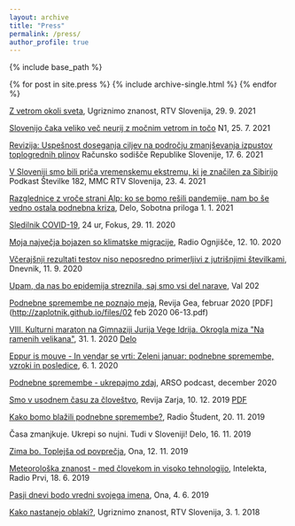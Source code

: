 ```yaml
---
layout: archive
title: "Press"
permalink: /press/
author_profile: true
---
```


{% include base_path %}


{% for post in site.press %}
  {% include archive-single.html %}
{% endfor %}

[Z vetrom okoli sveta](https://4d.rtvslo.si/arhiv/ugriznimo-znanost/174514413), Ugriznimo znanost, RTV Slovenija, 29. 9. 2021

[Slovenijo čaka veliko več neurij z močnim vetrom in točo](https://n1info.si/poglobljeno/dr-ziga-zaplotnik-slovenijo-caka-veliko-vec-neurij-z-mocnim-vetrom-in-toco/) N1, 25. 7. 2021

[Revizija: Uspešnost doseganja ciljev na področju zmanjševanja izpustov toplogrednih plinov](https://www.youtube.com/watch?v=0XdUHwSD628) Računsko sodišče Republike Slovenije, 17. 6. 2021

[V Sloveniji smo bili priča vremenskemu ekstremu, ki je značilen za Sibirijo](https://www.rtvslo.si/stevilke/v-sloveniji-smo-bili-prica-vremenskemu-ekstremu-ki-je-znacilen-za-sibirijo/577592) Podkast Številke 182, MMC RTV Slovenija, 23. 4. 2021

[Razglednice z vroče strani Alp: ko se bomo rešili pandemije, nam bo še vedno ostala podnebna kriza](https://www.delo.si/sobotna-priloga/razglednice-z-vroce-strani-alp/), Delo, Sobotna priloga  1. 1. 2021

[Sledilnik COVID-19](https://www.24ur.com/novice/fokus/sledilnik-covid-19.html), 24 ur, Fokus, 29. 11. 2020

[Moja največja bojazen so klimatske migracije](https://radio.ognjisce.si/sl/231/novice/32181/dr-ziga-zaplotnik-moja-najvecja-bojazen-so-klimatske-migracije.htm), Radio Ognjišče, 12. 10. 2020

[Včerajšnji rezultati testov niso neposredno primerljivi z jutrišnjimi številkami](https://www.dnevnik.si/1042938517/slovenija/vcerajsnji-rezultati-testov-niso-neposredno-primerljivi-z-jutrisnjimi-stevilkami), Dnevnik, 11. 9. 2020

[Upam, da nas bo epidemija streznila, saj smo vsi del narave](https://val202.rtvslo.si/2020/06/predstavitev-kandidatov-107/), Val 202

[Podnebne spremembe ne poznajo meja](https://repozitorij.uni-lj.si/Dokument.php?id=127208&lang=slv), Revija Gea, februar 2020 [PDF](http://zaplotnik.github.io/files/02 feb 2020 06-13.pdf)

[VIII. Kulturni maraton na Gimnaziji Jurija Vege Idrija. Okrogla miza "Na ramenih velikana"](https://www.idrija.com/scopoli-na-kulturnem-maratonu), 31. 1. 2020 [Delo](https://www.delo.si/kultura/razno/scopoli-kot-navdih-in-ne-historicna-obveza-274591.html)

[Eppur is mouve - In vendar se vrti: Zeleni januar: podnebne spremembe, vzroki in posledice](https://4d.rtvslo.si/arhiv/eppur-si-muove-in-vendar-se-vrti/174662873), 6. 1. 2020

[Podnebne spremembe - ukrepajmo zdaj](http://meteo.arso.gov.si/uploads/probase/www/fproduct/media/sl/podcast/podcast_20191204_ep027.mp3), ARSO podcast, december 2020

[Smo v usodnem času za človeštvo](https://revijazarja.si/clanek/zgodbe/5dee3441f3ac2/smo-v-usodnem-casu-za-clovestvo), Revija Zarja, 10. 12. 2019 [PDF](http://zaplotnik.github.io/files/12_14_Zarja_Jana_50.pdf)

[Kako bomo blažili podnebne spremembe?](https://radiostudent.si/znanost/zr-intervju/kako-bomo-bla%C5%BEili-podnebne-spremembe), Radio Študent, 20. 11. 2019

Časa zmanjkuje. Ukrepi so nujni. Tudi v Sloveniji! Delo, 16. 11. 2019

[Zima bo. Toplejša od povprečja](https://onaplus.delo.si/kaksno-vreme-nas-caka-zima-bo-toplejsa-od-povprecja), Ona, 12. 11. 2019

[Meteorološka znanost - med človekom in visoko tehnologijo](https://radioprvi.rtvslo.si/2019/06/intelekta-157/), Intelekta, Radio Prvi, 18. 6. 2019

[Pasji dnevi bodo vredni svojega imena](https://onaplus.delo.si/pasji-dnevi-bodo-vredni-svojega-imena), Ona, 4. 6. 2019

[Kako nastanejo oblaki?](https://4d.rtvslo.si/arhiv/ugriznimo-znanost/174514413), Ugriznimo znanost, RTV Slovenija, 3. 1. 2018

